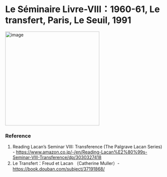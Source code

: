 # Le Séminaire Livre-VIII：1960-61, Le transfert, Paris, Le Seuil, 1991

<img width="300" height="300" alt="image" src="https://github.com/user-attachments/assets/b6e88bf1-5ac6-4a48-88ea-02d46001755a" />

### Reference
1. Reading Lacan’s Seminar VIII: Transference (The Palgrave Lacan Series) - https://www.amazon.co.jp/-/en/Reading-Lacan%E2%80%99s-Seminar-VIII-Transference/dp/3030327418
2. Le Transfert：Freud et Lacan （Catherine Muller）- https://book.douban.com/subject/37191868/



